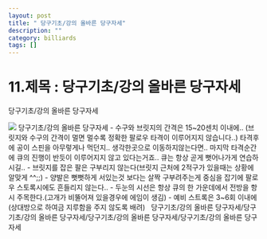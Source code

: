 ```yaml
---
layout: post
title: " 당구기초/강의 올바른 당구자세"
description: ""
category: billiards
tags: []
---
```


# 11.제목 : 당구기초/강의 올바른 당구자세

당구기초/강의 올바른 당구자세
 

<img src="img/3-11.jpg">
당구기초/강의 올바른 당구자세
- 수구와 브릿지의 간격은 15~20센치 이내에.. (브릿지와 수구의 간격이 멀면 멀수록 정확한 팔로우 타격이 이루어지지 않습니다..) 타격후에 공이 스핀을 아무렇게나 먹던지.. 생각한곳으로 이동하지않는다면.. 마지막 타격순간에 큐의 진행이 반듯이 이루어지지 않고 있다는거죠.. 큐는 항상 곧게 뻣어나가게 연습하시길..
- 브릿지를 잡은 팔은 구부리지 않는다(브릿지 근처에 2적구가 있을때는 상황에 알맞게 ^^;;)
- 양발은 뻣뻣하게 서있는것 보다는 살짝 구부려주는게 중심을 잡기에 팔로우 스토록시에도 흔들리지 않는다..
- 두눈의 시선은 항상 큐의 한 가운데에서 전방을 항시 주목한다.(고개가 비뚤어져 있을경우에 에임이 생김)
- 예비 스트록은 3~6회 이내에 (상대방으로 하여금 지루함을 주지 않도록 배려)
 
당구기초/강의 올바른 당구자세/당구기초/강의 올바른 당구자세/당구기초/강의 올바른 당구자세/당구기초/강의 올바른 당구자세